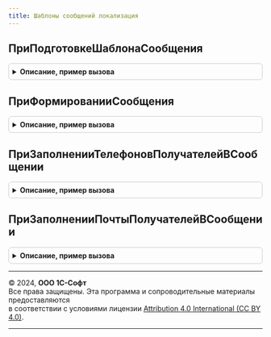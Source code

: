 ```yaml
---
title: Шаблоны сообщений локализация
---
```



## ПриПодготовкеШаблонаСообщения
<details style="margin: 1em 0; padding: 0.5em; border: 1px solid #ccc; border-radius: 6px;">

<summary style="font-weight: bold; cursor: pointer;">Описание, пример вызова</summary>

```bsl

// Вызывается при подготовке шаблонов сообщений и позволяет переопределить список реквизитов и вложений.
//
// см. ШаблоныСообщенийПереопределяемый.ПриПодготовкеШаблонаСообщения
//
Процедура ПриПодготовкеШаблонаСообщения(Реквизиты, Вложения, НазначениеШаблона, ДополнительныеПараметры) Экспорт
```

Пример вызова
```bsl
ШаблоныСообщенийЛокализация.ПриПодготовкеШаблонаСообщения(Реквизиты, Вложения, НазначениеШаблона, ДополнительныеПараметры) 
```
</details>

## ПриФормированииСообщения
<details style="margin: 1em 0; padding: 0.5em; border: 1px solid #ccc; border-radius: 6px;">

<summary style="font-weight: bold; cursor: pointer;">Описание, пример вызова</summary>

```bsl

// Вызывается в момент создания сообщений по шаблону для заполнения значений реквизитов и вложений.
//
// см. ШаблоныСообщенийПереопределяемый.ПриФормированииСообщения
//
Процедура ПриФормированииСообщения(Сообщение, НазначениеШаблона, ПредметСообщения, ПараметрыШаблона) Экспорт
```

Пример вызова
```bsl
ШаблоныСообщенийЛокализация.ПриФормированииСообщения(Сообщение, НазначениеШаблона, ПредметСообщения, ПараметрыШаблона) 
```
</details>

## ПриЗаполненииТелефоновПолучателейВСообщении
<details style="margin: 1em 0; padding: 0.5em; border: 1px solid #ccc; border-radius: 6px;">

<summary style="font-weight: bold; cursor: pointer;">Описание, пример вызова</summary>

```bsl

// Заполняет список получателей SMS при отправке сообщения сформированного по шаблону.
//
// см. ШаблоныСообщенийПереопределяемый.ПриЗаполненииТелефоновПолучателейВСообщении
Процедура ПриЗаполненииТелефоновПолучателейВСообщении(ПолучателиSMS, НазначениеШаблона, ПредметСообщения) Экспорт
```

Пример вызова
```bsl
ШаблоныСообщенийЛокализация.ПриЗаполненииТелефоновПолучателейВСообщении(ПолучателиSMS, НазначениеШаблона, ПредметСообщения) 
```
</details>

## ПриЗаполненииПочтыПолучателейВСообщении
<details style="margin: 1em 0; padding: 0.5em; border: 1px solid #ccc; border-radius: 6px;">

<summary style="font-weight: bold; cursor: pointer;">Описание, пример вызова</summary>

```bsl

// Заполняет список получателей почты при отправки сообщения сформированного по шаблону.
//
// см. ШаблоныСообщенийПереопределяемый.ПриЗаполненииПочтыПолучателейВСообщении
//
Процедура ПриЗаполненииПочтыПолучателейВСообщении(ПолучателиПисьма, НазначениеШаблона, ПредметСообщения) Экспорт
```

Пример вызова
```bsl
ШаблоныСообщенийЛокализация.ПриЗаполненииПочтыПолучателейВСообщении(ПолучателиПисьма, НазначениеШаблона, ПредметСообщения) 
```
</details>

---

© 2024, **ООО 1С-Софт**  
Все права защищены. Эта программа и сопроводительные материалы предоставляются  
в соответствии с условиями лицензии [Attribution 4.0 International (CC BY 4.0)](https://creativecommons.org/licenses/by/4.0/legalcode).

---
